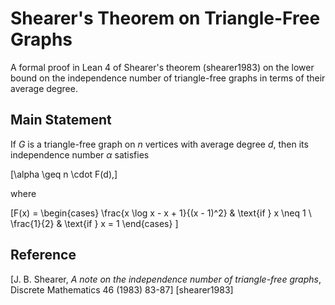 # Shearer's Theorem on Triangle-Free Graphs

A formal proof in Lean 4 of Shearer's theorem (shearer1983) on the lower bound on the independence number of triangle-free graphs in terms of their average degree.

## Main Statement

If $G$ is a triangle-free graph on $n$ vertices with average degree $d$, then its independence number $\alpha$ satisfies 

\[\alpha \geq n \cdot F(d),\] 

where 

\[F(x) = \begin{cases}
\frac{x \log x - x + 1}{(x - 1)^2} & \text{if } x \neq 1 \\
\frac{1}{2} & \text{if } x = 1
\end{cases}
\]

## Reference 
[J. B. Shearer, *A note on the independence number of triangle-free graphs*, Discrete Mathematics 46 (1983) 83-87] [shearer1983]